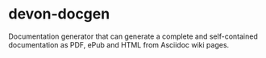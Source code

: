 # devon-docgen
Documentation generator that can generate a complete and self-contained documentation as PDF, ePub and HTML from Asciidoc wiki pages. 
